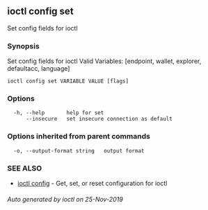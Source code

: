 ## ioctl config set

Set config fields for ioctl

### Synopsis

Set config fields for ioctl
Valid Variables: [endpoint, wallet, explorer, defaultacc, language]

```
ioctl config set VARIABLE VALUE [flags]
```

### Options

```
  -h, --help       help for set
      --insecure   set insecure connection as default
```

### Options inherited from parent commands

```
  -o, --output-format string   output format
```

### SEE ALSO

* [ioctl config](ioctl_config.md)	 - Get, set, or reset configuration for ioctl

###### Auto generated by ioctl on 25-Nov-2019
